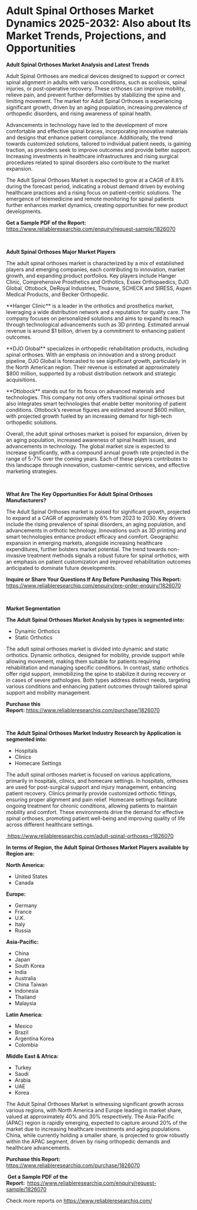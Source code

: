 <p><h1>Adult Spinal Orthoses Market Dynamics 2025-2032: Also about Its Market Trends, Projections, and Opportunities</h1></p><p><strong>Adult Spinal Orthoses Market Analysis and Latest Trends</strong></p>
<p><p>Adult Spinal Orthoses are medical devices designed to support or correct spinal alignment in adults with various conditions, such as scoliosis, spinal injuries, or post-operative recovery. These orthoses can improve mobility, relieve pain, and prevent further deformities by stabilizing the spine and limiting movement. The market for Adult Spinal Orthoses is experiencing significant growth, driven by an aging population, increasing prevalence of orthopedic disorders, and rising awareness of spinal health.</p><p>Advancements in technology have led to the development of more comfortable and effective spinal braces, incorporating innovative materials and designs that enhance patient compliance. Additionally, the trend towards customized solutions, tailored to individual patient needs, is gaining traction, as providers seek to improve outcomes and provide better support. Increasing investments in healthcare infrastructures and rising surgical procedures related to spinal disorders also contribute to the market expansion. </p><p>The Adult Spinal Orthoses Market is expected to grow at a CAGR of 8.8% during the forecast period, indicating a robust demand driven by evolving healthcare practices and a rising focus on patient-centric solutions. The emergence of telemedicine and remote monitoring for spinal patients further enhances market dynamics, creating opportunities for new product developments.</p></p>
<p><strong>Get a Sample PDF of the Report:&nbsp;</strong> <a href="https://www.reliableresearchiq.com/enquiry/request-sample/1826070?utm_campaign=3062&utm_medium=2&utm_source=Github&utm_content=ia&utm_term=05032025&utm_id=adult-spinal-orthoses">https://www.reliableresearchiq.com/enquiry/request-sample/1826070</a></p>
<p>&nbsp;</p>
<p><strong>Adult Spinal Orthoses Major Market Players</strong></p>
<p><p>The adult spinal orthoses market is characterized by a mix of established players and emerging companies, each contributing to innovation, market growth, and expanding product portfolios. Key players include Hanger Clinic, Comprehensive Prosthetics and Orthotics, Essex Orthopaedics, DJO Global, Ottobock, DeRoyal Industries, Thuasne, SCHECK and SIRESS, Aspen Medical Products, and Becker Orthopedic.</p><p>**Hanger Clinic** is a leader in the orthotics and prosthetics market, leveraging a wide distribution network and a reputation for quality care. The company focuses on personalized solutions and aims to expand its reach through technological advancements such as 3D printing. Estimated annual revenue is around $1 billion, driven by a commitment to enhancing patient outcomes.</p><p>**DJO Global** specializes in orthopedic rehabilitation products, including spinal orthoses. With an emphasis on innovation and a strong product pipeline, DJO Global is forecasted to see significant growth, particularly in the North American region. Their revenue is estimated at approximately $800 million, supported by a robust distribution network and strategic acquisitions.</p><p>**Ottobock** stands out for its focus on advanced materials and technologies. This company not only offers traditional spinal orthoses but also integrates smart technologies that enable better monitoring of patient conditions. Ottobock’s revenue figures are estimated around $600 million, with projected growth fueled by an increasing demand for high-tech orthopedic solutions.</p><p>Overall, the adult spinal orthoses market is poised for expansion, driven by an aging population, increased awareness of spinal health issues, and advancements in technology. The global market size is expected to increase significantly, with a compound annual growth rate projected in the range of 5-7% over the coming years. Each of these players contributes to this landscape through innovation, customer-centric services, and effective marketing strategies.</p></p>
<p>&nbsp;</p>
<p><strong>What Are The Key Opportunities For Adult Spinal Orthoses Manufacturers?</strong></p>
<p><p>The Adult Spinal Orthoses market is poised for significant growth, projected to expand at a CAGR of approximately 6% from 2023 to 2030. Key drivers include the rising prevalence of spinal disorders, an aging population, and advancements in orthotic technology. Innovations such as 3D printing and smart technologies enhance product efficacy and comfort. Geographic expansion in emerging markets, alongside increasing healthcare expenditures, further bolsters market potential. The trend towards non-invasive treatment methods signals a robust future for spinal orthotics, with an emphasis on patient customization and improved rehabilitation outcomes anticipated to dominate future developments.</p></p>
<p><strong>Inquire or Share Your Questions If Any Before Purchasing This Report:</strong> <a href="https://www.reliableresearchiq.com/enquiry/pre-order-enquiry/1826070?utm_campaign=3062&utm_medium=2&utm_source=Github&utm_content=ia&utm_term=05032025&utm_id=adult-spinal-orthoses">https://www.reliableresearchiq.com/enquiry/pre-order-enquiry/1826070</a></p>
<p>&nbsp;</p>
<p><strong>Market Segmentation</strong></p>
<p><strong>The Adult Spinal Orthoses Market Analysis by types is segmented into:</strong></p>
<p><ul><li>Dynamic Orthotics</li><li>Static Orthotics</li></ul></p>
<p><p>The adult spinal orthoses market is divided into dynamic and static orthotics. Dynamic orthotics, designed for mobility, provide support while allowing movement, making them suitable for patients requiring rehabilitation and managing specific conditions. In contrast, static orthotics offer rigid support, immobilizing the spine to stabilize it during recovery or in cases of severe pathologies. Both types address distinct needs, targeting various conditions and enhancing patient outcomes through tailored spinal support and mobility management.</p></p>
<p><strong>Purchase this Report:&nbsp;</strong><a href="https://www.reliableresearchiq.com/purchase/1826070?utm_campaign=3062&utm_medium=2&utm_source=Github&utm_content=ia&utm_term=05032025&utm_id=adult-spinal-orthoses">https://www.reliableresearchiq.com/purchase/1826070</a></p>
<p>&nbsp;</p>
<p><strong>The Adult Spinal Orthoses Market Industry Research by Application is segmented into:</strong></p>
<p><ul><li>Hospitals</li><li>Clinics</li><li>Homecare Settings</li></ul></p>
<p><p>The adult spinal orthoses market is focused on various applications, primarily in hospitals, clinics, and homecare settings. In hospitals, orthoses are used for post-surgical support and injury management, enhancing patient recovery. Clinics primarily provide customized orthotic fittings, ensuring proper alignment and pain relief. Homecare settings facilitate ongoing treatment for chronic conditions, allowing patients to maintain mobility and comfort. These environments drive the demand for effective spinal orthoses, promoting patient well-being and improving quality of life across different healthcare settings.</p></p>
<p><a href="https://www.reliableresearchiq.com/adult-spinal-orthoses-r1826070?utm_campaign=3062&utm_medium=2&utm_source=Github&utm_content=ia&utm_term=05032025&utm_id=adult-spinal-orthoses">&nbsp;https://www.reliableresearchiq.com/adult-spinal-orthoses-r1826070</a></p>
<p><strong>In terms of Region, the Adult Spinal Orthoses Market Players available by Region are:</strong></p>
<p>
    <p> <strong> North America: </strong>
        <ul>
            <li>United States</li>
            <li>Canada</li>
        </ul>
        </p> 
    <p> <strong> Europe: </strong>
        <ul>
            <li>Germany</li>
            <li>France</li>
            <li>U.K.</li>
            <li>Italy</li>
            <li>Russia</li>
        </ul>
        </p> 
    <p> <strong> Asia-Pacific: </strong>
        <ul>
            <li>China</li>
            <li>Japan</li>
            <li>South Korea</li>
            <li>India</li>
            <li>Australia</li>
            <li>China Taiwan</li>
            <li>Indonesia</li>
            <li>Thailand</li>
            <li>Malaysia</li>
        </ul>
        </p> 
    <p> <strong> Latin America: </strong>
        <ul>
            <li>Mexico</li>
            <li>Brazil</li>
            <li>Argentina Korea</li>
            <li>Colombia</li>
        </ul>
        </p> 
    <p> <strong> Middle East & Africa: </strong>
        <ul>
            <li>Turkey</li>
            <li>Saudi</li>
            <li>Arabia</li>
            <li>UAE</li>
            <li>Korea</li>
        </ul>
    </p>
    </p>
<p><p>The Adult Spinal Orthoses Market is witnessing significant growth across various regions, with North America and Europe leading in market share, valued at approximately 40% and 30% respectively. The Asia-Pacific (APAC) region is rapidly emerging, expected to capture around 20% of the market due to increasing healthcare investments and aging populations. China, while currently holding a smaller share, is projected to grow robustly within the APAC segment, driven by rising orthopedic demands and healthcare advancements.</p></p>
<p><strong>Purchase this Report: </strong><a href="https://www.reliableresearchiq.com/purchase/1826070?utm_campaign=3062&utm_medium=2&utm_source=Github&utm_content=ia&utm_term=05032025&utm_id=adult-spinal-orthoses">https://www.reliableresearchiq.com/purchase/1826070</a></p>
<p>&nbsp;<strong>Get a Sample PDF of the Report:&nbsp;&nbsp;</strong><a href="https://www.reliableresearchiq.com/enquiry/request-sample/1826070?utm_campaign=3062&utm_medium=2&utm_source=Github&utm_content=ia&utm_term=05032025&utm_id=adult-spinal-orthoses">https://www.reliableresearchiq.com/enquiry/request-sample/1826070</a></p>
<p><strong></strong></p>
<p>Check more reports on <a href="https://www.reliableresearchiq.com/?utm_campaign=3062&utm_medium=2&utm_source=Github&utm_content=ia&utm_term=05032025&utm_id=adult-spinal-orthoses">https://www.reliableresearchiq.com/</a></p>